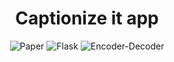 <div align="center">    
 
# Captionize it app     

![Paper](https://arxiv.org/abs/1411.4555)
![Flask](https://flask.palletsprojects.com/en/2.3.x/)
![Encoder-Decoder](https://arxiv.org/abs/2110.15253)
</div>